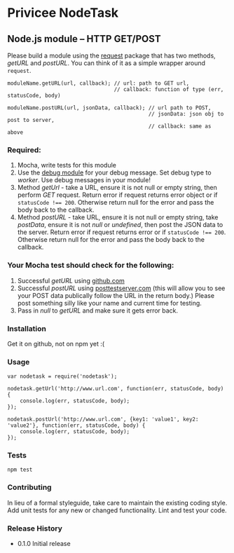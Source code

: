 # Privicee NodeTask

## Node.js module – HTTP GET/POST

Please build a module using the [request](https://www.npmjs.com/package/request) package that has
two methods, *getURL* and *postURL*. You can think of it as a simple wrapper around ``request``.

    moduleName.getURL(url, callback); // url: path to GET url,
                                      // callback: function of type (err, statusCode, body)

    moduleName.postURL(url, jsonData, callback); // url path to POST,
                                                 // jsonData: json obj to post to server,
                                                 // callback: same as above

### Required:
1. Mocha, write tests for this module
2. Use the [debug module](https://www.npmjs.com/package/debug) for your debug message.
Set debug type to *worker*. Use debug messages in your module!
3. Method *getUrl* - take a URL, ensure it is not null or empty string, then perform *GET* request.
Return error if request returns error object or if ``statusCode !== 200``. Otherwise return null for
the error and pass the body back to the callback.
4. Method *postURL* - take URL, ensure it is not null or empty string, take *postData*, ensure it is
not *null* or *undefined*, then post the JSON data to the server. Return error if request returns
error or if ``statusCode !== 200``. Otherwise return null for the error and pass the body back to the
callback.

### Your Mocha test should check for the following:
1. Successful *getURL* using [github.com](http://www.github.com/)
2. Successful *postURL* using [posttestserver.com](https://posttestserver.com/post.php) (this will
allow you to see your POST data publically follow the URL in the return body.) Please post something
silly like your name and current time for testing.
3. Pass in *null* to *getURL* and make sure it gets error back.

### Installation
Get it on github, not on npm yet :(

### Usage
    var nodetask = require('nodetask');

    nodetask.getUrl('http://www.url.com', function(err, statusCode, body) {
        console.log(err, statusCode, body);
    });

    nodetask.postUrl('http://www.url.com', {key1: 'value1', key2: 'value2'}, function(err, statusCode, body) {
        console.log(err, statusCode, body);
    });

### Tests
    npm test

### Contributing

In lieu of a formal styleguide, take care to maintain the existing coding style.
Add unit tests for any new or changed functionality. Lint and test your code.

### Release History

* 0.1.0 Initial release
